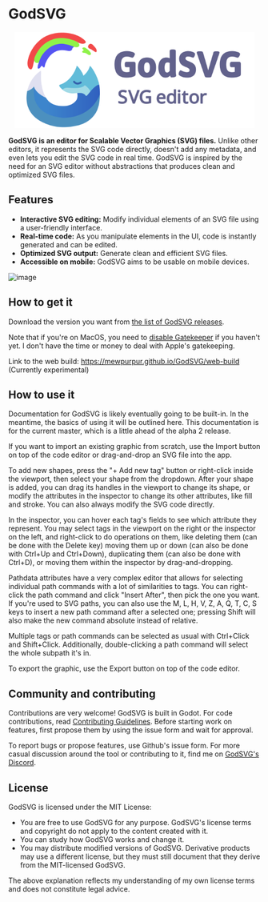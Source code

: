 # GodSVG

<p align="center">
  <img src="visual/splash.svg" width="480" alt="GodSVG logo">
</p>

**GodSVG is an editor for Scalable Vector Graphics (SVG) files.** Unlike other editors, it represents the SVG code directly, doesn't add any metadata, and even lets you edit the SVG code in real time. GodSVG is inspired by the need for an SVG editor without abstractions that produces clean and optimized SVG files.

## Features

- **Interactive SVG editing:** Modify individual elements of an SVG file using a user-friendly interface.
- **Real-time code:** As you manipulate elements in the UI, code is instantly generated and can be edited.
- **Optimized SVG output:** Generate clean and efficient SVG files.
- **Accessible on mobile:** GodSVG aims to be usable on mobile devices.

![image](https://github.com/MewPurPur/GodSVG/assets/85438892/a1a6a624-5c9f-47c4-bfc9-a9a2f44e1d9b)

## How to get it

Download the version you want from [the list of GodSVG releases](https://github.com/MewPurPur/GodSVG/releases).

Note that if you're on MacOS, you need to [disable Gatekeeper](https://disable-gatekeeper.github.io/) if you haven't yet. I don't have the time or money to deal with Apple's gatekeeping.

Link to the web build: https://mewpurpur.github.io/GodSVG/web-build (Currently experimental)

## How to use it

Documentation for GodSVG is likely eventually going to be built-in. In the meantime, the basics of using it will be outlined here. This documentation is for the current master, which is a little ahead of the alpha 2 release.

If you want to import an existing graphic from scratch, use the Import button on top of the code editor or drag-and-drop an SVG file into the app.

To add new shapes, press the "+ Add new tag" button or right-click inside the viewport, then select your shape from the dropdown. After your shape is added, you can drag its handles in the viewport to change its shape, or modify the attributes in the inspector to change its other attributes, like fill and stroke. You can also always modify the SVG code directly.

In the inspector, you can hover each tag's fields to see which attribute they represent. You may select tags in the viewport on the right or the inspector on the left, and right-click to do operations on them, like deleting them (can be done with the Delete key) moving them up or down (can also be done with Ctrl+Up and Ctrl+Down), duplicating them (can also be done with Ctrl+D), or moving them within the inspector by drag-and-dropping.

Pathdata attributes have a very complex editor that allows for selecting individual path commands with a lot of similarities to tags. You can right-click the path command and click "Insert After", then pick the one you want. If you're used to SVG paths, you can also use the M, L, H, V, Z, A, Q, T, C, S keys to insert a new path command after a selected one; pressing Shift will also make the new command absolute instead of relative.

Multiple tags or path commands can be selected as usual with Ctrl+Click and Shift+Click. Additionally, double-clicking a path command will select the whole subpath it's in.

To export the graphic, use the Export button on top of the code editor.

## Community and contributing

Contributions are very welcome! GodSVG is built in Godot. For code contributions, read [Contributing Guidelines](CONTRIBUTING.md). Before starting work on features, first propose them by using the issue form and wait for approval.

To report bugs or propose features, use Github's issue form. For more casual discussion around the tool or contributing to it, find me on [GodSVG's Discord](https://discord.gg/R8pM6vXWTY).

## License

GodSVG is licensed under the MIT License:

- You are free to use GodSVG for any purpose. GodSVG's license terms and copyright do not apply to the content created with it.
- You can study how GodSVG works and change it.
- You may distribute modified versions of GodSVG. Derivative products may use a different license, but they must still document that they derive from the MIT-licensed GodSVG.

The above explanation reflects my understanding of my own license terms and does not constitute legal advice.
